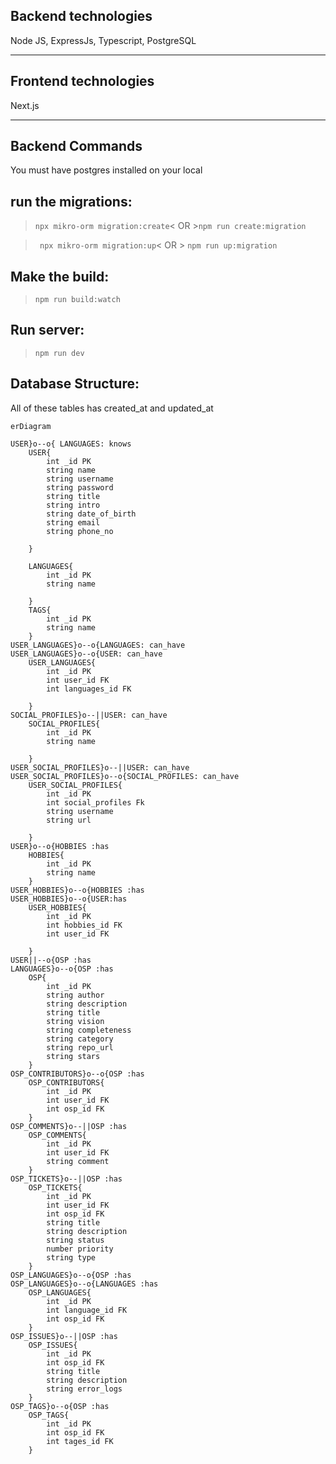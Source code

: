 ## **Backend technologies**
Node JS, ExpressJs, Typescript, PostgreSQL

---
## **Frontend technologies**
Next.js

---
## **Backend Commands**

 You must have postgres installed on your local


## run the migrations:

>```npx mikro-orm migration:create```< OR >```npm run create:migration```

>``` npx mikro-orm migration:up```< OR  > ```npm run up:migration```


## Make the build:

>```npm run build:watch```

## Run server:

>```npm run dev```

## Database Structure:
All of these tables has created_at and updated_at
```mermaid
erDiagram

USER}o--o{ LANGUAGES: knows
    USER{
        int _id PK
        string name
        string username
        string password
        string title
        string intro
        string date_of_birth
        string email
        string phone_no

    }

    LANGUAGES{
        int _id PK
        string name

    }
    TAGS{
        int _id PK
        string name
    }
USER_LANGUAGES}o--o{LANGUAGES: can_have
USER_LANGUAGES}o--o{USER: can_have
    USER_LANGUAGES{
        int _id PK 
        int user_id FK
        int languages_id FK

    }
SOCIAL_PROFILES}o--||USER: can_have
    SOCIAL_PROFILES{
        int _id PK 
        string name

    }
USER_SOCIAL_PROFILES}o--||USER: can_have
USER_SOCIAL_PROFILES}o--o{SOCIAL_PROFILES: can_have
    USER_SOCIAL_PROFILES{
        int _id PK 
        int social_profiles Fk
        string username
        string url 

    }
USER}o--o{HOBBIES :has 
    HOBBIES{
        int _id PK 
        string name
    }
USER_HOBBIES}o--o{HOBBIES :has 
USER_HOBBIES}o--o{USER:has 
    USER_HOBBIES{
        int _id PK 
        int hobbies_id FK
        int user_id FK

    }
USER||--o{OSP :has
LANGUAGES}o--o{OSP :has
    OSP{
        int _id PK
        string author 
        string description
        string title
        string vision
        string completeness
        string category
        string repo_url
        string stars
    }
OSP_CONTRIBUTORS}o--o{OSP :has
    OSP_CONTRIBUTORS{
        int _id PK
        int user_id FK
        int osp_id FK
    }
OSP_COMMENTS}o--||OSP :has
    OSP_COMMENTS{
        int _id PK
        int user_id FK
        string comment
    }
OSP_TICKETS}o--||OSP :has
    OSP_TICKETS{
        int _id PK
        int user_id FK
        int osp_id FK
        string title
        string description
        string status
        number priority 
        string type
    }
OSP_LANGUAGES}o--o{OSP :has
OSP_LANGUAGES}o--o{LANGUAGES :has
    OSP_LANGUAGES{
        int _id PK
        int language_id FK
        int osp_id FK
    }
OSP_ISSUES}o--||OSP :has
    OSP_ISSUES{
        int _id PK
        int osp_id FK
        string title
        string description
        string error_logs
    }
OSP_TAGS}o--o{OSP :has
    OSP_TAGS{
        int _id PK
        int osp_id FK
        int tages_id FK
    }
```